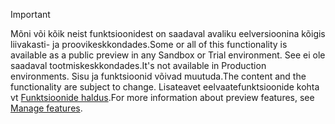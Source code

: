 > [!IMPORTANT]
> <span data-ttu-id="c721d-101">Mõni või kõik neist funktsioonidest on saadaval avaliku eelversioonina kõigis liivakasti- ja proovikeskkondades.</span><span class="sxs-lookup"><span data-stu-id="c721d-101">Some or all of this functionality is available as a public preview in any Sandbox or Trial environment.</span></span> <span data-ttu-id="c721d-102">See ei ole saadaval tootmiskeskkondades.</span><span class="sxs-lookup"><span data-stu-id="c721d-102">It's not available in Production environments.</span></span> <span data-ttu-id="c721d-103">Sisu ja funktsioonid võivad muutuda.</span><span class="sxs-lookup"><span data-stu-id="c721d-103">The content and the functionality are subject to change.</span></span> <span data-ttu-id="c721d-104">Lisateavet eelvaatefunktsioonide kohta vt [Funktsioonide haldus](../hr-admin-manage-features.md).</span><span class="sxs-lookup"><span data-stu-id="c721d-104">For more information about preview features, see [Manage features](../hr-admin-manage-features.md).</span></span>
